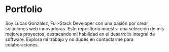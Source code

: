 # Portfolio
Soy Lucas González, Full-Stack Developer con una pasión por crear soluciones web innovadoras. Este repositorio muestra una selección de mis mejores proyectos, destacando mi habilidad en el desarrollo integral de software. Explora mi trabajo y no dudes en contactarme para colaboraciones.
